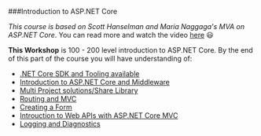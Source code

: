 ###Introduction to ASP.NET Core

*This course is based on Scott Hanselman and Maria Naggaga's MVA on ASP.NET Core*. You can read more and watch the video [here](https://github.com/LadyNaggaga/ASP.NETCoreMVA) :smiley:

**This Workshop** is 100 - 200 level  introduction to ASP.NET Core. By the end of this part of the course you will have understanding of:
 - [.NET Core SDK and Tooling available](https://github.com/AndreiSpatariu/ASP.NETCoreMVA/tree/master/1.Getting%20Started/README.md)
 - [Introduction to ASP.NET Core and  Middleware](https://github.com/AndreiSpatariu/ASP.NETCoreMVA/tree/master/2.Introduction%20into%20ASP.NET%20Core/README.md)
 - [Multi Project solutions/Share Library](https://github.com/AndreiSpatariu/ASP.NETCoreMVA/tree/master/3.Multi%20Project%20solutions/README.md)
 - [Routing and MVC](https://github.com/AndreiSpatariu/ASP.NETCoreMVA/tree/master/4.Routing%20%26%20MVC/README.md)
 - [Creating a Form](https://github.com/AndreiSpatariu/ASP.NETCoreMVA/tree/master/5.Form/README.md)
 - [Introuction to Web APIs with ASP.NET Core MVC](https://github.com/AndreiSpatariu/ASP.NETCoreMVA/tree/master/6.Web%20API/README.md)
 - [Logging and Diagnostics](https://github.com/AndreiSpatariu/ASP.NETCoreMVA/tree/master/7.Logging%20and%20Diagnostics/README.md)
